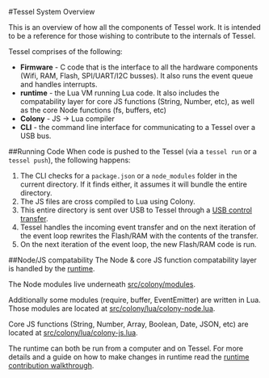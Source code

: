 #Tessel System Overview

This is an overview of how all the components of Tessel work. It is intended to be a reference for those wishing to contribute to the internals of Tessel.

Tessel comprises of the following:
 
* **Firmware** - C code that is the interface to all the hardware components (Wifi, RAM, Flash, SPI/UART/I2C busses). It also runs the event queue and handles interrupts.
* **runtime** - the Lua VM running Lua code. It also includes the compatability layer for core JS functions (String, Number, etc), as well as the core Node functions (fs, buffers, etc)
* **Colony** - JS -> Lua compiler
* **CLI** - the command line interface for communicating to a Tessel over a USB bus. 

##Running Code
When code is pushed to the Tessel (via a `tessel run` or a `tessel push`), the following happens:

1. The CLI checks for a `package.json` or a `node_modules` folder in the current directory. If it finds either, it assumes it will bundle the entire directory.
2. The JS files are cross compiled to Lua using Colony.
3. This entire directory is sent over USB to Tessel through a [USB control transfer](http://www.beyondlogic.org/usbnutshell/usb4.shtml#Control).
5. Tessel handles the incoming event transfer and on the next iteration of the event loop rewrites the Flash/RAM with the contents of the transfer.
6. On the next iteration of the event loop, the new Flash/RAM code is run.

##Node/JS compatability
The Node & core JS function compatability layer is handled by the [runtime](https://github.com/tessel/runtime).

The Node modules live underneath [src/colony/modules](https://github.com/tessel/runtime/tree/master/src/colony/modules).

Additionally some modules (require, buffer, EventEmitter) are written in Lua. Those modules are located at [src/colony/lua/colony-node.lua](https://github.com/tessel/runtime/blob/master/src/colony/lua/colony-node.lua). 

Core JS functions (String, Number, Array, Boolean, Date, JSON, etc) are located at [src/colony/lua/colony-js.lua](https://github.com/tessel/runtime/blob/master/src/colony/lua/colony-js.lua).

The runtime can both be run from a computer and on Tessel. For more details and a guide on how to make changes in runtime read the [runtime contribution walkthrough]().
